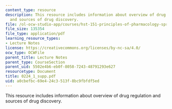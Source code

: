 ```yaml
---
content_type: resource
description: This resource includes information about overview of drug regulation
  and sources of drug discovery.
file: /ol-ocw-studio-app/courses/hst-151-principles-of-pharmacology-spring-2005/a0cbefbc69e424c3513f8bc9fbfdf5ed_0224_1_supp.pdf
file_size: 135354
file_type: application/pdf
learning_resource_types:
- Lecture Notes
license: https://creativecommons.org/licenses/by-nc-sa/4.0/
ocw_type: OCWFile
parent_title: Lecture Notes
parent_type: CourseSection
parent_uid: 5502e4b6-eb0f-8058-7243-48791293e627
resourcetype: Document
title: 0224_1_supp.pdf
uid: a0cbefbc-69e4-24c3-513f-8bc9fbfdf5ed
---
```

This resource includes information about overview of drug regulation and sources of drug discovery.